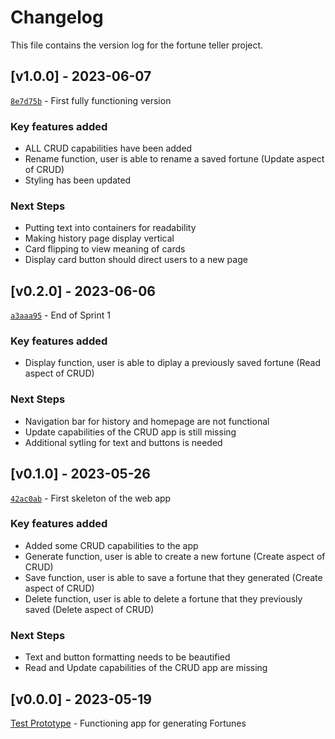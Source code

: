# Changelog
This file contains the version log for the fortune teller project.

## [v1.0.0] - 2023-06-07
[`8e7d75b`](https://github.com/cse110-sp21-group02/cse110-sp21-group02/commit/8e7d75b4fd8467e37d758096d9f612cba1b61652) - First fully functioning version
### Key features added
- ALL CRUD capabilities have been added
- Rename function, user is able to rename a saved fortune (Update aspect of CRUD)
- Styling has been updated

### Next Steps
- Putting text into containers for readability
- Making history page display vertical
- Card flipping to view meaning of cards
- Display card button should direct users to a new page

## [v0.2.0] - 2023-06-06
[`a3aaa95`](https://github.com/cse110-sp21-group02/cse110-sp21-group02/commit/a3aaa95a271b30e65e577375c2fffd4202c6866b) - End of Sprint 1
### Key features added
- Display function, user is able to diplay a previously saved fortune (Read aspect of CRUD)

### Next Steps
- Navigation bar for history and homepage are not functional
- Update capabilities of the CRUD app is still missing
- Additional sytling for text and buttons is needed

## [v0.1.0] - 2023-05-26
[`42ac0ab`](https://github.com/cse110-sp21-group02/cse110-sp21-group02/commit/42ac0abc02e2e9f02b50e962fec33f684e2bd2f6) - First skeleton of the web app
### Key features added
- Added some CRUD capabilities to the app
- Generate function, user is able to create a new fortune (Create aspect of CRUD)
- Save function, user is able to save a fortune that they generated (Create aspect of CRUD)
- Delete function, user is able to delete a fortune that they previously saved (Delete aspect of CRUD)

### Next Steps
- Text and button formatting needs to be beautified
- Read and Update capabilities of the CRUD app are missing

## [v0.0.0] - 2023-05-19
[Test Prototype](https://github.com/cse110-sp21-group02/tarot_testing) - Functioning app for generating Fortunes
